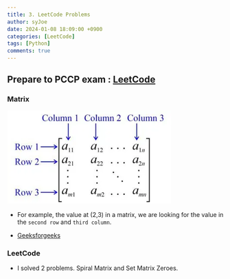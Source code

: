 ```yaml
---
title: 3. LeetCode Problems
author: syJoe
date: 2024-01-08 18:09:00 +0900
categories: [LeetCode]
tags: [Python]
comments: true
---
```


## Prepare to PCCP exam : [LeetCode](https://leetcode.com/studyplan/programming-skills/)

### Matrix

![matrix](/assets/img/blog/matrix.png)

- For example, the value at (2,3) in a matrix, we are looking for the value in the ```second row``` and ```third column```.

- [Geeksforgeeks](https://www.geeksforgeeks.org/order-of-matrix/)

### LeetCode

- I solved 2 problems. Spiral Matrix and Set Matrix Zeroes.


